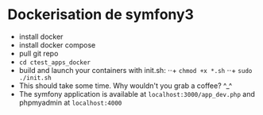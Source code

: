 # Dockerisation de symfony3

* install docker
* install docker compose
* pull git repo
* ``cd ctest_apps_docker``
* build and launch your containers with init.sh:
	⋅⋅+ `chmod +x *.sh`
	⋅⋅+ `sudo ./init.sh`
* This should take some time. Why wouldn't you grab a coffee? ^_^
* The symfony application is available at `localhost:3000/app_dev.php` and phpmyadmin at `localhost:4000`
